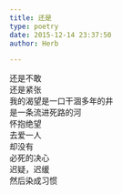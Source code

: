 ```yaml
---  
title: 还是  
type: poetry  
date: 2015-12-14 23:37:50  
author: Herb  

---  
```

还是不敢  
还是紧张  
我的渴望是一口干涸多年的井  
是一条流进死路的河    
怀抱绝望  
去爱一人  
却没有  
必死的决心    
迟疑，迟缓  
然后染成习惯